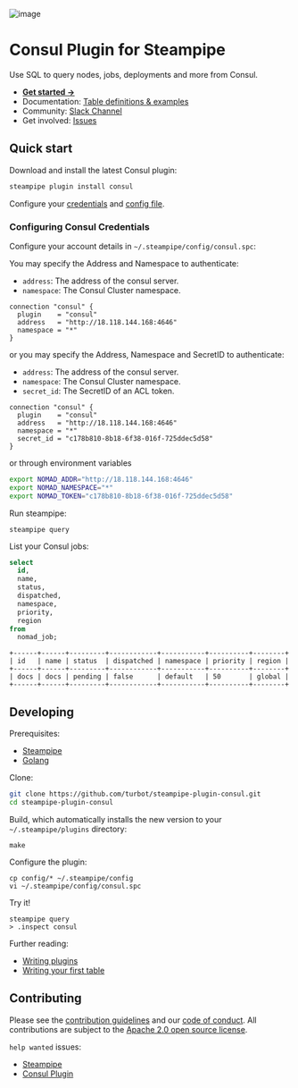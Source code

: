 ![image](https://hub.steampipe.io/images/plugins/turbot/consul-social-graphic.png)

# Consul Plugin for Steampipe

Use SQL to query nodes, jobs, deployments and more from Consul.

- **[Get started →](https://hub.steampipe.io/plugins/turbot/consul)**
- Documentation: [Table definitions & examples](https://hub.steampipe.io/plugins/turbot/consul/tables)
- Community: [Slack Channel](https://steampipe.io/community/join)
- Get involved: [Issues](https://github.com/turbot/steampipe-plugin-consul/issues)

## Quick start

Download and install the latest Consul plugin:

```bash
steampipe plugin install consul
```

Configure your [credentials](https://hub.steampipe.io/plugins/turbot/consul#credentials) and [config file](https://hub.steampipe.io/plugins/turbot/consul#configuration).

### Configuring Consul Credentials

Configure your account details in `~/.steampipe/config/consul.spc`:

You may specify the Address and Namespace to authenticate:

- `address`: The address of the consul server.
- `namespace`: The Consul Cluster namespace.

```hcl
connection "consul" {
  plugin    = "consul"
  address   = "http://18.118.144.168:4646"
  namespace = "*"
}
```

or you may specify the Address, Namespace and SecretID to authenticate:

- `address`: The address of the consul server.
- `namespace`: The Consul Cluster namespace.
- `secret_id`: The SecretID of an ACL token.

```hcl
connection "consul" {
  plugin    = "consul"
  address   = "http://18.118.144.168:4646"
  namespace = "*"
  secret_id = "c178b810-8b18-6f38-016f-725ddec5d58"
}
```

or through environment variables

```sh
export NOMAD_ADDR="http://18.118.144.168:4646"
export NOMAD_NAMESPACE="*"
export NOMAD_TOKEN="c178b810-8b18-6f38-016f-725ddec5d58"
```

Run steampipe:

```shell
steampipe query
```

List your Consul jobs:

```sql
select
  id,
  name,
  status,
  dispatched,
  namespace,
  priority,
  region
from
  nomad_job;
```

```
+------+------+---------+------------+-----------+----------+--------+
| id   | name | status  | dispatched | namespace | priority | region |
+------+------+---------+------------+-----------+----------+--------+
| docs | docs | pending | false      | default   | 50       | global |
+------+------+---------+------------+-----------+----------+--------+
```

## Developing

Prerequisites:

- [Steampipe](https://steampipe.io/downloads)
- [Golang](https://golang.org/doc/install)

Clone:

```sh
git clone https://github.com/turbot/steampipe-plugin-consul.git
cd steampipe-plugin-consul
```

Build, which automatically installs the new version to your `~/.steampipe/plugins` directory:

```
make
```

Configure the plugin:

```
cp config/* ~/.steampipe/config
vi ~/.steampipe/config/consul.spc
```

Try it!

```
steampipe query
> .inspect consul
```

Further reading:

- [Writing plugins](https://steampipe.io/docs/develop/writing-plugins)
- [Writing your first table](https://steampipe.io/docs/develop/writing-your-first-table)

## Contributing

Please see the [contribution guidelines](https://github.com/turbot/steampipe/blob/main/CONTRIBUTING.md) and our [code of conduct](https://github.com/turbot/steampipe/blob/main/CODE_OF_CONDUCT.md). All contributions are subject to the [Apache 2.0 open source license](https://github.com/turbot/steampipe-plugin-consul/blob/main/LICENSE).

`help wanted` issues:

- [Steampipe](https://github.com/turbot/steampipe/labels/help%20wanted)
- [Consul Plugin](https://github.com/turbot/steampipe-plugin-consul/labels/help%20wanted)
